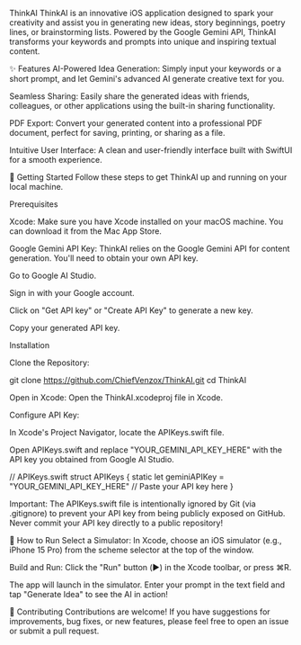 ThinkAI
ThinkAI is an innovative iOS application designed to spark your creativity and assist you in generating new ideas, story beginnings, poetry lines, or brainstorming lists. Powered by the Google Gemini API, ThinkAI transforms your keywords and prompts into unique and inspiring textual content.

✨ Features
AI-Powered Idea Generation: Simply input your keywords or a short prompt, and let Gemini's advanced AI generate creative text for you.

Seamless Sharing: Easily share the generated ideas with friends, colleagues, or other applications using the built-in sharing functionality.

PDF Export: Convert your generated content into a professional PDF document, perfect for saving, printing, or sharing as a file.

Intuitive User Interface: A clean and user-friendly interface built with SwiftUI for a smooth experience.

🚀 Getting Started
Follow these steps to get ThinkAI up and running on your local machine.

Prerequisites

Xcode: Make sure you have Xcode installed on your macOS machine. You can download it from the Mac App Store.

Google Gemini API Key: ThinkAI relies on the Google Gemini API for content generation. You'll need to obtain your own API key.

Go to Google AI Studio.

Sign in with your Google account.

Click on "Get API key" or "Create API Key" to generate a new key.

Copy your generated API key.

Installation

Clone the Repository:

git clone https://github.com/ChiefVenzox/ThinkAI.git
cd ThinkAI

Open in Xcode:
Open the ThinkAI.xcodeproj file in Xcode.

Configure API Key:

In Xcode's Project Navigator, locate the APIKeys.swift file.

Open APIKeys.swift and replace "YOUR_GEMINI_API_KEY_HERE" with the API key you obtained from Google AI Studio.

// APIKeys.swift
struct APIKeys {
    static let geminiAPIKey = "YOUR_GEMINI_API_KEY_HERE" // Paste your API key here
}

Important: The APIKeys.swift file is intentionally ignored by Git (via .gitignore) to prevent your API key from being publicly exposed on GitHub. Never commit your API key directly to a public repository!

🏃 How to Run
Select a Simulator: In Xcode, choose an iOS simulator (e.g., iPhone 15 Pro) from the scheme selector at the top of the window.

Build and Run: Click the "Run" button (▶️) in the Xcode toolbar, or press ⌘R.

The app will launch in the simulator. Enter your prompt in the text field and tap "Generate Idea" to see the AI in action!

🤝 Contributing
Contributions are welcome! If you have suggestions for improvements, bug fixes, or new features, please feel free to open an issue or submit a pull request.

